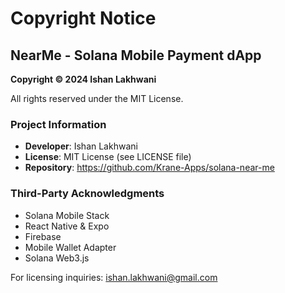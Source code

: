 # Copyright Notice

## NearMe - Solana Mobile Payment dApp

**Copyright © 2024 Ishan Lakhwani**

All rights reserved under the MIT License.

### Project Information
- **Developer**: Ishan Lakhwani
- **License**: MIT License (see LICENSE file)
- **Repository**: https://github.com/Krane-Apps/solana-near-me 

### Third-Party Acknowledgments
- Solana Mobile Stack
- React Native & Expo
- Firebase
- Mobile Wallet Adapter
- Solana Web3.js

For licensing inquiries: ishan.lakhwani@gmail.com